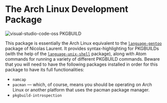 # The Arch Linux Development Package
![visual-studio-code-oss PKGBUILD](http://i.imgur.com/B5McvKv.png)

This package is essentially the Arch Linux equivalent to the [`language-gentoo`](https://github.com/aegypius/language-gentoo) package of Nicolas Laurent. It provides syntax-highlighting for PKGBUILDs (with the help of the [`language-unix-shell`](https://github.com/fusion809/language-shellscript) package), along with Atom commands for running a variety of different PKGBUILD commands. Beware that you will need to have the following packages installed in order for this package to have its full functionalities:

* `namcap`
* `pacman` &mdash; which, of course, means you should be operating on Arch Linux or another platform that uses the pacman package manager.
* `pkgbuild-introspection`
